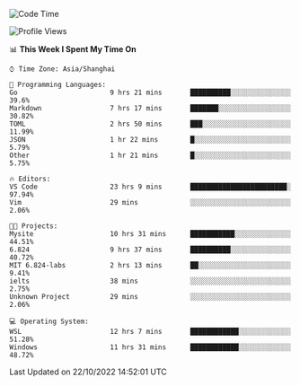 <!--START_SECTION:waka-->
![Code Time](http://img.shields.io/badge/Code%20Time-251%20hrs%2037%20mins-blue)

![Profile Views](http://img.shields.io/badge/Profile%20Views-4-blue)

📊 **This Week I Spent My Time On** 

```text
⌚︎ Time Zone: Asia/Shanghai

💬 Programming Languages: 
Go                       9 hrs 21 mins       ██████████░░░░░░░░░░░░░░░   39.6% 
Markdown                 7 hrs 17 mins       ███████░░░░░░░░░░░░░░░░░░   30.82% 
TOML                     2 hrs 50 mins       ███░░░░░░░░░░░░░░░░░░░░░░   11.99% 
JSON                     1 hr 22 mins        █░░░░░░░░░░░░░░░░░░░░░░░░   5.79% 
Other                    1 hr 21 mins        █░░░░░░░░░░░░░░░░░░░░░░░░   5.75%

🔥 Editors: 
VS Code                  23 hrs 9 mins       ████████████████████████░   97.94% 
Vim                      29 mins             ░░░░░░░░░░░░░░░░░░░░░░░░░   2.06%

🐱‍💻 Projects: 
Mysite                   10 hrs 31 mins      ███████████░░░░░░░░░░░░░░   44.51% 
6.824                    9 hrs 37 mins       ██████████░░░░░░░░░░░░░░░   40.72% 
MIT 6.824-labs           2 hrs 13 mins       ██░░░░░░░░░░░░░░░░░░░░░░░   9.41% 
ielts                    38 mins             ░░░░░░░░░░░░░░░░░░░░░░░░░   2.75% 
Unknown Project          29 mins             ░░░░░░░░░░░░░░░░░░░░░░░░░   2.06%

💻 Operating System: 
WSL                      12 hrs 7 mins       ████████████░░░░░░░░░░░░░   51.28% 
Windows                  11 hrs 31 mins      ████████████░░░░░░░░░░░░░   48.72%

```


 Last Updated on 22/10/2022 14:52:01 UTC
<!--END_SECTION:waka-->
